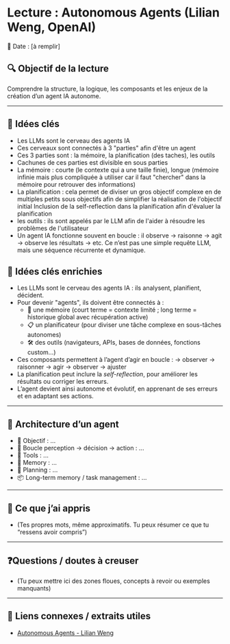 # Lecture : Autonomous Agents (Lilian Weng, OpenAI)
📅 Date : [à remplir]

## 🔍 Objectif de la lecture

Comprendre la structure, la logique, les composants et les enjeux de la création d’un agent IA autonome.

---

## 🧠 Idées clés

- Les LLMs sont le cerveau des agents IA 
- Ces cerveaux sont connectés à 3 "parties" afin d'être un agent
- Ces 3 parties sont : la mémoire, la planification (des taches), les outils
- Cachunes de ces parties est divisible en sous parties
- La mémoire : courte (le contexte qui a une taille finie), longue (mémoire infinie mais plus compliquée à utiliser car il faut "chercher" dans la mémoire pour retrouver des informations)
- La planification : cela permet de diviser un gros objectif complexe en de multiples petits sous objectifs afin de simplifier la réalisation de l'objectif initial
Inclusion de la self-reflection dans la planification afin d'évaluer la planification
- les outils : ils sont appelés par le LLM afin de l'aider à résoudre les problèmes de l'utilisateur 
- Un agent IA fonctionne souvent en boucle : il observe → raisonne → agit → observe les résultats → etc.
Ce n’est pas une simple requête LLM, mais une séquence récurrente et dynamique.
## 🧠 Idées clés enrichies

- Les LLMs sont le cerveau des agents IA : ils analysent, planifient, décident.
- Pour devenir "agents", ils doivent être connectés à :
  - 🧠 une mémoire (court terme = contexte limité ; long terme = historique global avec récupération active)
  - 📋 un planificateur (pour diviser une tâche complexe en sous-tâches autonomes)
  - 🛠️ des outils (navigateurs, APIs, bases de données, fonctions custom…)
- Ces composants permettent à l’agent d’agir en boucle :
  → observer → raisonner → agir → observer → ajuster
- La planification peut inclure la *self-reflection*, pour améliorer les résultats ou corriger les erreurs.
- L’agent devient ainsi autonome et évolutif, en apprenant de ses erreurs et en adaptant ses actions.


---

## 🧩 Architecture d’un agent

- 🎯 Objectif : ...
- 🔁 Boucle perception → décision → action : ...
- 🧰 Tools : ...
- 🧠 Memory : ...
- 🧠 Planning : ...
- 📦 Long-term memory / task management : ...

---

## 🧭 Ce que j’ai appris

- (Tes propres mots, même approximatifs. Tu peux résumer ce que tu “ressens avoir compris”)

---

## ❓Questions / doutes à creuser

- (Tu peux mettre ici des zones floues, concepts à revoir ou exemples manquants)

---

## 🔗 Liens connexes / extraits utiles

- [Autonomous Agents - Lilian Weng](https://lilianweng.github.io/posts/2023-06-23-agent/)
